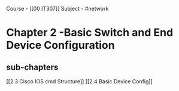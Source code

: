 Course - [[00  IT307]]
Subject - #network  

# Chapter 2 -Basic Switch and End Device Configuration

## sub-chapters
[[2.3 Cisco IOS cmd Structure]]
[[2.4 Basic Device Config]]
